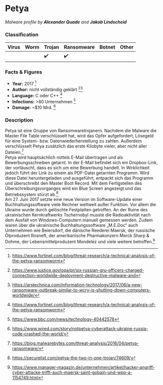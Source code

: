 
# Petya
_Malware profile by **Alexander Quade** and **Jakob Lindscheid**_

### Classification

| Virus              | Worm               | Trojan             | Ransomware         | Botnet             | Other                                   |
|:-------------------|:-------------------|:-------------------|:-------------------|:-------------------|:----------------------------------------|
|  |  | :heavy_check_mark: | :heavy_check_mark: |  |  |

### Facts & Figures

* **Year:** 2017 [^1]
* **Author:** nicht vollständig geklärt [^2][^3]
* **Language:** C oder C++ [^1]
* **Infections:** >80 Unternehmen [^4]
* **Damage:** ~$10 Mrd. [^5]

### Description

Petya ist eine Gruppe von Ransomwaretrojanern. Nachdem die Malware die Master File Table verschlüsselt hat, wird das Opfer aufgefordert, Lösegeld für eine System- bzw. Datenwiederherstellung zu zahlen. Außerdem verschlüsselt Petya zusätzlich das erste Kilobyte vieler, aber nicht aller Dateien.[^6]  
Petya wird hauptsächlich mittels E-Mail übertragen und als Bewerbungsschreiben getarnt. In der E-Mail befindet sich ein Dropbox-Link, der vortäuscht, dass es sich um eine Bewerbung handelt. In Wirklichkeit jedoch führt der Link zu einem als PDF-Datei getarnten Programm. Wird diese Datei heruntergeladen und ausgeführt, entpackt sich das Programm und überschreibt den Master Boot Record. Mit dem Fertigstellen des Überschreibungsvorganges wird ein Blue Screen angezeigt und das Betriebssystem stürzt ab.[^7]  
Am 27. Juni 2017 setzte eine neue Version im Software-Update einer Buchhaltungssoftware viele Rechner weltweit außer Funktion. Vor allem die Ukraine wurde durch gelöschte Festplatten getroffen. An der Ruine des ukrainischen Kernkraftwerks Tschernobyl musste die Radioaktivität nach dem Ausfall von Windows-Computern manuell gemessen werden.  Zudem waren über die ukrainische Buchhaltungssoftware „M.E.Doc“ auch Unternehmen wie Beiersdorf, die dänische Reederei Maersk, der russische Ölproduzent Rosneft, der amerikanische Pharmakonzern Merck Sharp & Dohme, der Lebensmittelproduzent Mondelez und viele weitere betroffen.[^8]  

[^1]: https://www.fortinet.com/blog/threat-research/a-technical-analysis-of-the-petya-ransomworm
[^2]: https://www.justice.gov/opa/pr/six-russian-gru-officers-charged-connection-worldwide-deployment-destructive-malware-and
[^3]: https://arstechnica.com/information-technology/2017/06/a-new-ransomware-outbreak-similar-to-wcry-is-shutting-down-computers-worldwide/
[^4]: https://www.bbc.com/news/technology-40442578
[^5]: https://www.wired.com/story/notpetya-cyberattack-ukraine-russia-code-crashed-the-world/
[^6]: https://blog.malwarebytes.com/threat-analysis/2016/04/petya-ransomware/
[^7]: https://securelist.com/petya-the-two-in-one-trojan/74609/
[^8]: https://www.manager-magazin.de/unternehmen/artikel/hacker-angriff-cyber-attacke-trifft-auch-maersk-saint-gobain-und-wpp-a-1154749.html
